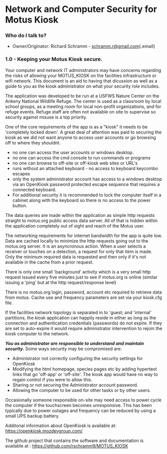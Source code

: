 # Network and Computer Security for Motus Kiosk

### Who do I talk to?

-   Owner/Originator: Richard Schramm - [schramm.r@gmail.com](mailto:schramm.r@gmail.com){.email}

### 1.0 - Keeping your Motus Kiosk secure.

Your computer and network IT administrators may have concerns regarding the risks of allowing your MOTUS_KIOSK on the facilities infrastructure or wifi network. This document is an aid to having that dicussion as well as a guide to you as the kiosk administrator on what your security role includes.

The application was developed to be run at a USFWS Nature Center on the Ankeny National Wildlife Refuge. The center is used as a classroom by local school groups, as a meeting room for local non-profit organizations, and for refuge events.
Refuge staff are often not available on site to supervise so security against misuse is a top priority.

One of the core requirements of the app is as a "kiosk" it needs to be 'completely locked down'.
A great deal of attention was paid to securing the kiosk as we did not want anyone to access user
accounts or go browsing off to where they shouldnt. 
- no one can access the user accounts or windows desktop.
- no one can access the cmd console to run commands or programs
- no one can browse to off-site or off-kiosk web sites or URL's
- runs without an attached keyboard - no access to keyboard keycombo escapes 
- only the system administrator account has access to a windows desktop via
an OpenKiosk password protected escape sequence that requires a connected
keyboard.
- For additional security it is recommended to lock the computer itself in a cabinet along with
the keyboard so there is no access to the power button. 

The data queries are made within the application as simple http requests straight to motus.org public access data server.  All of that is hidden within the application completely out of sight and reach of the Motus user.

The networking requirements for internet bandwidth for the app is quite low. 
Data are cached locally to minimize the http requests going out to the motus.org server.
It is an asyncronous action. When a user selects a receiver or touches on a detection, a request for only that item is made. 
Only the minimum required data is requested and then only if it's not available in the cache from a prior request.

There is only one small 'background' activity which is a very small http request issued every five minutes just to see if motus.org is online (similar issuing a 'ping' but at the http request/response level)

There is no motus.org login, password, account etc required to retrieve data from motus.
Cache use and frequency parameters are set via your kiosk.cfg file.

If the facilities network topology is separated in to 'guest; and 'internal' partitions, the kiosk application can happily reside in either as long as the connection and authentication credentials (passwords) do not expire. If they are set to auto-expire it would require administrator intervention to rejoin the kiosk computer to the network.

***You as administrator are responsible to understand and maintain security.***
Some ways security may be compromised are:

- Administrator not correctly configuring the security settings for OpenKiosk
- Modifying the html homepage, species pages etc by adding hypertext links that go 'off-app' or 'off-site'. The kiosk app would have no way to regain control if you were to allow this.
-  Sharing or not securing the Administrator account password.
-  Allowing the computer to be used for other tasks or by other users.

Occasionally someone responsible on-site may need access to power cycle the
computer if the touchscreen becomes unresponsive. This has been typically due to power
outages and frequency can be reduced by using a small UPS backup battery.

Additonal information about OpenKiosk is available at: https://openkiosk.mozdevgroup.com/

The github project that contains the software and documentation is available at :
https://github.com/rschramm9/MOTUS_KIOSK
